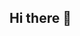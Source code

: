 ## Hi there 👋

<!--
<h1 align="center">Wesley Jean</h1>
<p align="center">Desenvolvedor de Software | Apaixonado por resolver problemas com código | Explorador de novas tecnologias</p>

---

### 

Sou um desenvolvedor de software em formação, com foco em desenvolvimento web e backend. Tenho interesse profundo por sistemas escaláveis, automação, inteligência artificial e engenharia de software com boas práticas desde o início da jornada.

Atualmente, estou me especializando em ferramentas modernas como **JavaScript, React, FastAPI e Python**, enquanto aprimoro minha base em **algoritmos, estrutura de dados e engenharia de software**.

Busco constantemente novos desafios e acredito que a tecnologia é uma ferramenta poderosa para criar soluções que impactem positivamente o mundo.

---

### 🔧 Tecnologias & Ferramentas

#### Linguagens e Frameworks
![JavaScript](https://img.shields.io/badge/-JavaScript-F7DF1E?style=flat-square&logo=javascript&logoColor=black)
![Python](https://img.shields.io/badge/-Python-3776AB?style=flat-square&logo=python&logoColor=white)
![HTML5](https://img.shields.io/badge/-HTML5-E34F26?style=flat-square&logo=html5&logoColor=white)
![CSS3](https://img.shields.io/badge/-CSS3-1572B6?style=flat-square&logo=css3)
![React](https://img.shields.io/badge/-React-61DAFB?style=flat-square&logo=react)
![FastAPI](https://img.shields.io/badge/-FastAPI-009688?style=flat-square&logo=fastapi&logoColor=white)

#### Ferramentas e Outros
![Git](https://img.shields.io/badge/-Git-F05032?style=flat-square&logo=git&logoColor=white)
![GitHub](https://img.shields.io/badge/-GitHub-181717?style=flat-square&logo=github)
![VSCode](https://img.shields.io/badge/-VSCode-007ACC?style=flat-square&logo=visual-studio-code)
![PostgreSQL](https://img.shields.io/badge/-PostgreSQL-336791?style=flat-square&logo=postgresql&logoColor=white)
![SQLite](https://img.shields.io/badge/-SQLite-003B57?style=flat-square&logo=sqlite&logoColor=white)
![Styled-Components](https://img.shields.io/badge/-Styled--Components-db7093?style=flat-square&logo=styled-components)

---

### 📊 GitHub Stats

<p align="center">
  <img height="180em" src="https://github-readme-stats.vercel.app/api?username=WesleyJeean&show_icons=true&theme=github_dark&include_all_commits=true&count_private=true"/>
  <img height="180em" src="https://github-readme-stats.vercel.app/api/top-langs/?username=WesleyJeean&layout=compact&langs_count=7&theme=github_dark"/>
</p>

---

### 🌍 Onde me encontrar

[![LinkedIn](https://img.shields.io/badge/-LinkedIn-0A66C2?style=flat-square&logo=linkedin&logoColor=white)](www.linkedin.com/in/wesley-jean-b8586321a)
[![Email](https://img.shields.io/badge/-Email-D14836?style=flat-square&logo=gmail&logoColor=white)](wesleygazzola123@gmail.com)

---

### 🧠 Visão a Longo Prazo

Meu objetivo é crescer como engenheiro de software e contribuir em projetos de alto impacto, que combinem inovação tecnológica e propósito. Tenho grande admiração por empresas como **Google, Riot Games e outras que valorizam excelência técnica, criatividade e impacto global**.

Atualmente, estou em constante desenvolvimento, participando de projetos, hackathons e estudando tecnologias modernas para me tornar um profissional cada vez mais completo e preparado para o mercado.

---

> "A melhor maneira de prever o futuro é criá-lo." – Alan Kay
